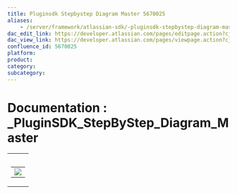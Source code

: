 ```yaml
---
title: Pluginsdk Stepbystep Diagram Master 5670025
aliases:
    - /server/framework/atlassian-sdk/-pluginsdk-stepbystep-diagram-master-5670025.html
dac_edit_link: https://developer.atlassian.com/pages/editpage.action?cjm=wozere&pageId=5670025
dac_view_link: https://developer.atlassian.com/pages/viewpage.action?cjm=wozere&pageId=5670025
confluence_id: 5670025
platform:
product:
category:
subcategory:
---
```

# Documentation : \_PluginSDK\_StepByStep\_Diagram\_Master

<table>
<colgroup>
<col style="width: 100%" />
</colgroup>
<tbody>
<tr class="odd">
<td><table>
<caption> </caption>
<tbody>
<tr class="odd">
<td><img src="/server/framework/atlassian-sdk/images/5865573.png" class="gliffy-macro-image" /></td>
</tr>
</tbody>
</table></td>
</tr>
</tbody>
</table>

















































































































































































































































































































